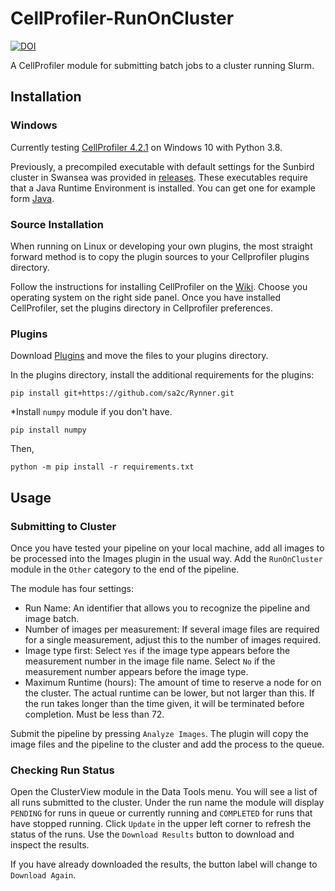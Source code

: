 # CellProfiler-RunOnCluster 
[![DOI](https://zenodo.org/badge/DOI/10.5281/zenodo.3275888.svg)](https://doi.org/10.5281/zenodo.3275888)

A CellProfiler module for submitting batch jobs to a cluster running Slurm.

## Installation
### Windows
Currently testing [CellProfiler 4.2.1](https://cellprofiler.org/releases) on Windows 10 with Python 3.8.

Previously, a precompiled executable with default settings for the Sunbird cluster in Swansea was provided in [releases](https://github.com/sa2c/CellProfiler-RunOnCluster/releases/download/v1.0/CellProfiler.exe). These executables require that a Java Runtime Environment is installed. You can get one for example form [Java](https://www.java.com/en/download/). 

### Source Installation

When running on Linux or developing your own plugins, the most straight forward method is to copy the plugin sources to your Cellprofiler plugins directory.

Follow the instructions for installing CellProfiler on the [Wiki](https://github.com/CellProfiler/CellProfiler/wiki). Choose you operating system on the right side panel. Once you have installed CellProfiler, set the plugins directory in Cellprofiler preferences. 

### Plugins
Download [Plugins](https://github.com/sa2c/CellProfiler-RunOnCluster/archive/project_update.zip) and move the files to your plugins directory.

In the plugins directory, install the additional requirements for the plugins:
```
pip install git+https://github.com/sa2c/Rynner.git
```

*Install ``numpy`` module if you don't have.
```
pip install numpy
```

Then,
```
python -m pip install -r requirements.txt
```

## Usage

### Submitting to Cluster
Once you have tested your pipeline on your local machine, add all images to be processed into the Images plugin in the usual way. Add the `RunOnCluster` module in the `Other` category to the end of the pipeline.

The module has four settings:
 * Run Name: An identifier that allows you to recognize the pipeline and image batch.
 * Number of images per measurement: If several image files are required for a single measurement, adjust this to the number of images required.
 * Image type first: Select `Yes` if the image type appears before the measurement number in the image file name. Select `No` if the measurement number appears before the image type.
 * Maximum Runtime (hours): The amount of time to reserve a node for on the cluster. The actual runtime can be lower, but not larger than this. If the run takes longer than the time given, it will be terminated before completion. Must be less than 72.

Submit the pipeline by pressing `Analyze Images`. The plugin will copy the image files and the pipeline to the cluster and add the process to the queue.

### Checking Run Status

Open the ClusterView module in the Data Tools menu. You will see a list of all runs submitted to the cluster. Under the run name the module will display `PENDING` for runs in queue or currently running and `COMPLETED` for runs that have stopped running. Click `Update` in the upper left corner to refresh the status of the runs. Use the `Download Results` button to download and inspect the results.

If you have already downloaded the results, the button label will change to `Download Again`.




